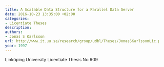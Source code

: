 ```yaml
---
title: A Scalable Data Structure for a Parallel Data Server
date: 2016-10-23 13:35:00 +02:00
categories:
- Licentiate Theses
description:
authors:
- Jonas S Karlsson
url: http://www.it.uu.se/research/group/udbl/Theses/JonasSKarlssonLic.pdf
year: 1997
---
```

Linköping University Licentiate Thesis No 609
